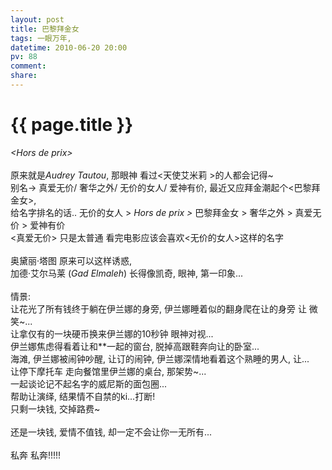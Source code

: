 ```yaml
---
layout: post
title: 巴黎拜金女
tags: 一眼万年,
datetime: 2010-06-20 20:00
pv: 88
comment: 
share: 
---
```


{{ page.title }}
================

 <em>&lt;Hors de prix&gt;</em><br /><br />原来就是<em>Audrey Tautou</em>, 那眼神 看过&lt;天使艾米莉 &gt;的人都会记得~<br />别名-&gt; 真爱无价/ 奢华之外/ 无价的女人/ 爱神有价, 最近又应拜金潮起个&lt;巴黎拜金女&gt;, <br />给名字排名的话.. 无价的女人 &gt; <em>Hors de prix &gt; </em>巴黎拜金女 &gt; 奢华之外 &gt; 真爱无价 &gt; 爱神有价<br />&lt;真爱无价&gt; 只是太普通 看完电影应该会喜欢&lt;无价的女人&gt;这样的名字<br /><br />奥黛丽·塔图 原来可以这样诱惑, <br />加德·艾尔马莱 (<em>Gad Elmaleh</em>) 长得像凯奇, 眼神, 第一印象...<br /><br />情景:<br />让花光了所有钱终于躺在伊兰娜的身旁, 伊兰娜睡着似的翻身爬在让的身旁 让 微笑~...<br />让拿仅有的一块硬币换来伊兰娜的10秒钟 眼神对视...<br />伊兰娜焦虑得看着让和**一起的窗台, 脱掉高跟鞋奔向让的卧室...<br />海滩, 伊兰娜被闹钟吵醒, 让订的闹钟, 伊兰娜深情地看着这个熟睡的男人, 让...<br />让停下摩托车 走向餐馆里伊兰娜的桌台, 那架势~...<br />一起谈论记不起名字的威尼斯的面包圈...<br />帮助让演绎, 结果情不自禁的ki...打断!<br />只剩一块钱, 交掉路费~<br /><br />还是一块钱, 爱情不值钱, 却一定不会让你一无所有...<br /><br />私奔 私奔!!!!!<br /> 

